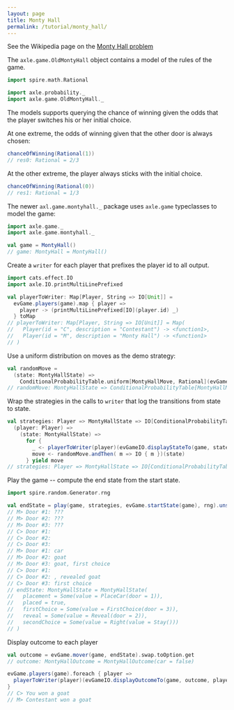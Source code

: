 ```yaml
---
layout: page
title: Monty Hall
permalink: /tutorial/monty_hall/
---
```


See the Wikipedia page on the [Monty Hall problem](https://en.wikipedia.org/wiki/Monty_Hall_problem)

The `axle.game.OldMontyHall` object contains a model of the rules of the game.

```scala
import spire.math.Rational

import axle.probability._
import axle.game.OldMontyHall._
```

The models supports querying the chance of winning given the odds that the
player switches his or her initial choice.

At one extreme, the odds of winning given that the other door is always chosen:

```scala
chanceOfWinning(Rational(1))
// res0: Rational = 2/3
```

At the other extreme, the player always sticks with the initial choice.

```scala
chanceOfWinning(Rational(0))
// res1: Rational = 1/3
```

The newer `axl.game.montyhall._` package uses `axle.game` typeclasses to model the game:

```scala
import axle.game._
import axle.game.montyhall._

val game = MontyHall()
// game: MontyHall = MontyHall()
```

Create a `writer` for each player that prefixes the player id to all output.

```scala
import cats.effect.IO
import axle.IO.printMultiLinePrefixed

val playerToWriter: Map[Player, String => IO[Unit]] =
  evGame.players(game).map { player =>
    player -> (printMultiLinePrefixed[IO](player.id) _)
  } toMap
// playerToWriter: Map[Player, String => IO[Unit]] = Map(
//   Player(id = "C", description = "Contestant") -> <function1>,
//   Player(id = "M", description = "Monty Hall") -> <function1>
// )
```

Use a uniform distribution on moves as the demo strategy:

```scala
val randomMove =
  (state: MontyHallState) =>
    ConditionalProbabilityTable.uniform[MontyHallMove, Rational](evGame.moves(game, state))
// randomMove: MontyHallState => ConditionalProbabilityTable[MontyHallMove, Rational] = <function1>
```

Wrap the strategies in the calls to `writer` that log the transitions from state to state.

```scala
val strategies: Player => MontyHallState => IO[ConditionalProbabilityTable[MontyHallMove, Rational]] = 
  (player: Player) =>
    (state: MontyHallState) =>
      for {
        _ <- playerToWriter(player)(evGameIO.displayStateTo(game, state, player))
        move <- randomMove.andThen( m => IO { m })(state)
      } yield move
// strategies: Player => MontyHallState => IO[ConditionalProbabilityTable[MontyHallMove, Rational]] = <function1>
```

Play the game -- compute the end state from the start state.

```scala
import spire.random.Generator.rng

val endState = play(game, strategies, evGame.startState(game), rng).unsafeRunSync()
// M> Door #1: ???
// M> Door #2: ???
// M> Door #3: ???
// C> Door #1: 
// C> Door #2: 
// C> Door #3: 
// M> Door #1: car
// M> Door #2: goat
// M> Door #3: goat, first choice
// C> Door #1: 
// C> Door #2: , revealed goat
// C> Door #3: first choice
// endState: MontyHallState = MontyHallState(
//   placement = Some(value = PlaceCar(door = 1)),
//   placed = true,
//   firstChoice = Some(value = FirstChoice(door = 3)),
//   reveal = Some(value = Reveal(door = 2)),
//   secondChoice = Some(value = Right(value = Stay()))
// )
```

Display outcome to each player

```scala
val outcome = evGame.mover(game, endState).swap.toOption.get
// outcome: MontyHallOutcome = MontyHallOutcome(car = false)

evGame.players(game).foreach { player =>
  playerToWriter(player)(evGameIO.displayOutcomeTo(game, outcome, player)).unsafeRunSync()
}
// C> You won a goat
// M> Contestant won a goat
```
